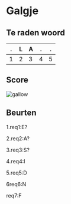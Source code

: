 # Galgje

## Te raden woord

|.|L|A|.|.|
|-|-|-|-|-|
|1|2|3|4|5|

## Score
![gallow](./images/5.png)

## Beurten
1.req1:E? 


2.req2:A?

3.req3:S?


4.req4:I


5.req5:D


6req6:N

req7:F
